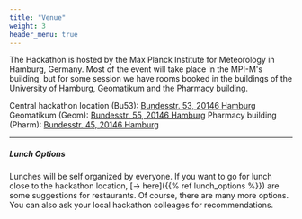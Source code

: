 ```yaml
---
title: "Venue"
weight: 3
header_menu: true
---
```




The Hackathon is hosted by the Max Planck Institute for Meteorology in Hamburg, Germany. Most of the event will take place in the MPI-M's building, but for some session we have rooms booked in the buildings of the University of Hamburg, Geomatikum and the Pharmacy building.

Central hackathon location (Bu53): [Bundesstr. 53, 20146 Hamburg](https://maps.app.goo.gl/2qrCJZtc5N3sxVGZ7)
Geomatikum (Geom): [Bundesstr. 55, 20146 Hamburg](https://maps.app.goo.gl/ywHbHqSgZfKWiURP8)
Pharmacy building (Pharm): [Bundesstr. 45, 20146 Hamburg](https://maps.app.goo.gl/oJ28f1G32Fzf7Ej99)

----
##### Lunch Options

Lunches will be self organized by everyone. If you want to go for lunch close to the hackathon location, [-> here]({{% ref lunch_options %}}) are some suggestions for restaurants. Of course, there are many more options. You can also ask your local hackathon colleages for recommendations.



